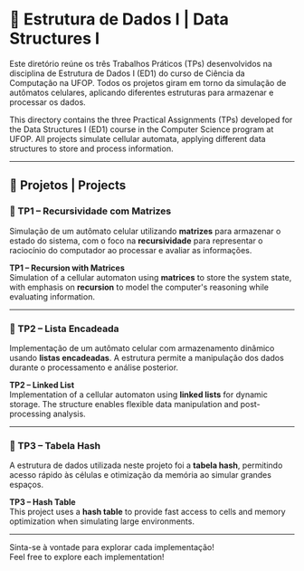 # 🧠 Estrutura de Dados I | Data Structures I

Este diretório reúne os três Trabalhos Práticos (TPs) desenvolvidos na disciplina de Estrutura de Dados I (ED1) do curso de Ciência da Computação na UFOP. Todos os projetos giram em torno da simulação de autômatos celulares, aplicando diferentes estruturas para armazenar e processar os dados.

This directory contains the three Practical Assignments (TPs) developed for the Data Structures I (ED1) course in the Computer Science program at UFOP. All projects simulate cellular automata, applying different data structures to store and process information.

---

## 📌 Projetos | Projects

### 🔹 TP1 – Recursividade com Matrizes  
Simulação de um autômato celular utilizando **matrizes** para armazenar o estado do sistema, com o foco na **recursividade** para representar o raciocínio do computador ao processar e avaliar as informações.

**TP1 – Recursion with Matrices**  
Simulation of a cellular automaton using **matrices** to store the system state, with emphasis on **recursion** to model the computer's reasoning while evaluating information.

---

### 🔹 TP2 – Lista Encadeada  
Implementação de um autômato celular com armazenamento dinâmico usando **listas encadeadas**. A estrutura permite a manipulação dos dados durante o processamento e análise posterior.

**TP2 – Linked List**  
Implementation of a cellular automaton using **linked lists** for dynamic storage. The structure enables flexible data manipulation and post-processing analysis.

---

### 🔹 TP3 – Tabela Hash  
A estrutura de dados utilizada neste projeto foi a **tabela hash**, permitindo acesso rápido às células e otimização da memória ao simular grandes espaços.

**TP3 – Hash Table**  
This project uses a **hash table** to provide fast access to cells and memory optimization when simulating large environments.

---

Sinta-se à vontade para explorar cada implementação!  
Feel free to explore each implementation!
